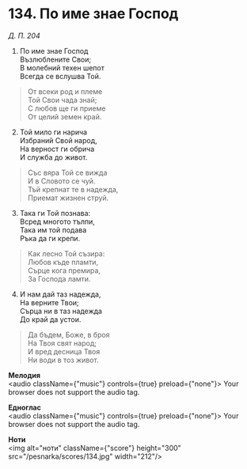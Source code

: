 # 134. По име знае Господ

_Д. П. 204_

1. По име знае Господ  
Възлюблените Свои;  
В молебний техен шепот  
Всегда се вслушва Той.  

> От всеки род и племе  
> Той Свои чада знай;  
> С любов ще ги приеме  
> От целий земен край.  

2. Той мило ги нарича  
Избраний Свой народ,  
На верност ги обрича  
И служба до живот.  

> Със вяра Той се вижда  
> И в Словото се чуй.  
> Тъй крепнат те в надежда,  
> Приемат жизнен струй.  

3. Така ги Той познава:  
Всред многото тълпи,  
Така им той подава  
Ръка да ги крепи.  

> Как лесно Той съзира:  
> Любов къде пламти,  
> Сърце кога премира,  
> За Господа ламти.  

4. И нам дай таз надежда,  
На верните Твои;  
Сърца ни в таз надежда  
До край да устои.  

> Да бъдем, Боже, в броя  
> На Твоя свят народ;  
> И вред десница Твоя  
> Ни води в тоз живот.

**Мелодия**  
<audio className={"music"} controls={true} preload={"none"}>
    <source src="/pesnarka/mp3/134.mp3" type="audio/mpeg"/>
    Your browser does not support the audio tag.
</audio>

**Едноглас**  
<audio className={"music"} controls={true} preload={"none"}>
    <source src="/pesnarka/transp/134.mp3" type="audio/mpeg"/>
    Your browser does not support the audio tag.
</audio>

**Ноти**  
<img alt="ноти" className={"score"} height="300" src="/pesnarka/scores/134.jpg" width="212"/>
